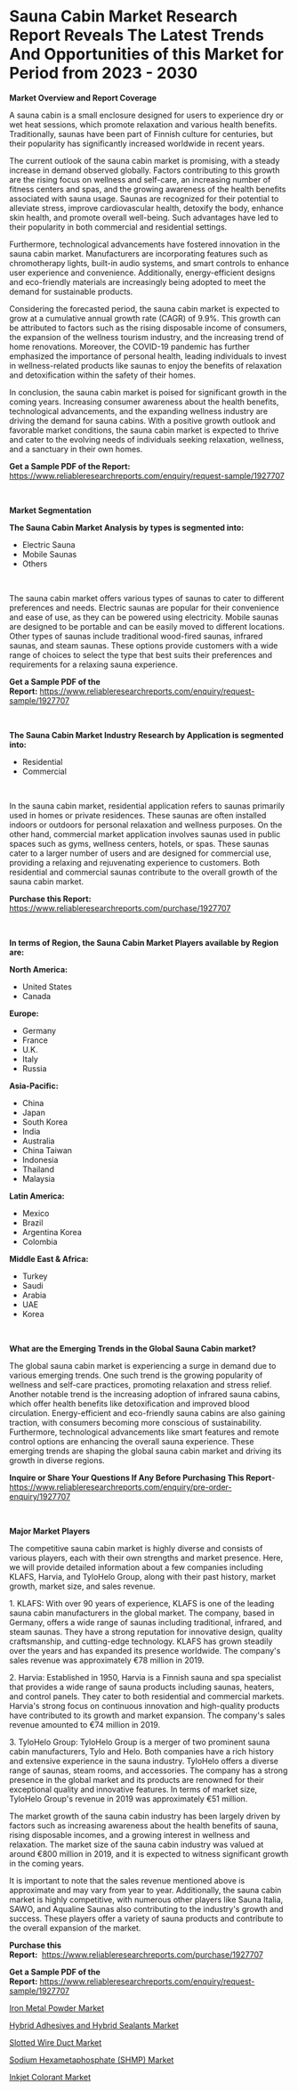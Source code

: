 <p><h1>Sauna Cabin Market Research Report Reveals The Latest Trends And Opportunities of this Market for Period from 2023 - 2030</h1></p><p><strong>Market Overview and Report Coverage</strong></p>
<p><p>A sauna cabin is a small enclosure designed for users to experience dry or wet heat sessions, which promote relaxation and various health benefits. Traditionally, saunas have been part of Finnish culture for centuries, but their popularity has significantly increased worldwide in recent years.</p><p>The current outlook of the sauna cabin market is promising, with a steady increase in demand observed globally. Factors contributing to this growth are the rising focus on wellness and self-care, an increasing number of fitness centers and spas, and the growing awareness of the health benefits associated with sauna usage. Saunas are recognized for their potential to alleviate stress, improve cardiovascular health, detoxify the body, enhance skin health, and promote overall well-being. Such advantages have led to their popularity in both commercial and residential settings.</p><p>Furthermore, technological advancements have fostered innovation in the sauna cabin market. Manufacturers are incorporating features such as chromotherapy lights, built-in audio systems, and smart controls to enhance user experience and convenience. Additionally, energy-efficient designs and eco-friendly materials are increasingly being adopted to meet the demand for sustainable products.</p><p>Considering the forecasted period, the sauna cabin market is expected to grow at a cumulative annual growth rate (CAGR) of 9.9%. This growth can be attributed to factors such as the rising disposable income of consumers, the expansion of the wellness tourism industry, and the increasing trend of home renovations. Moreover, the COVID-19 pandemic has further emphasized the importance of personal health, leading individuals to invest in wellness-related products like saunas to enjoy the benefits of relaxation and detoxification within the safety of their homes.</p><p>In conclusion, the sauna cabin market is poised for significant growth in the coming years. Increasing consumer awareness about the health benefits, technological advancements, and the expanding wellness industry are driving the demand for sauna cabins. With a positive growth outlook and favorable market conditions, the sauna cabin market is expected to thrive and cater to the evolving needs of individuals seeking relaxation, wellness, and a sanctuary in their own homes.</p></p>
<p><strong>Get a Sample PDF of the Report:</strong> <a href="https://www.reliableresearchreports.com/enquiry/request-sample/1927707">https://www.reliableresearchreports.com/enquiry/request-sample/1927707</a></p>
<p>&nbsp;</p>
<p><strong>Market Segmentation</strong></p>
<p><strong>The Sauna Cabin Market Analysis by types is segmented into:</strong></p>
<p><ul><li>Electric Sauna</li><li>Mobile Saunas</li><li>Others</li></ul></p>
<p>&nbsp;</p>
<p><p>The sauna cabin market offers various types of saunas to cater to different preferences and needs. Electric saunas are popular for their convenience and ease of use, as they can be powered using electricity. Mobile saunas are designed to be portable and can be easily moved to different locations. Other types of saunas include traditional wood-fired saunas, infrared saunas, and steam saunas. These options provide customers with a wide range of choices to select the type that best suits their preferences and requirements for a relaxing sauna experience.</p></p>
<p><strong>Get a Sample PDF of the Report:</strong>&nbsp;<a href="https://www.reliableresearchreports.com/enquiry/request-sample/1927707">https://www.reliableresearchreports.com/enquiry/request-sample/1927707</a></p>
<p>&nbsp;</p>
<p><strong>The Sauna Cabin Market Industry Research by Application is segmented into:</strong></p>
<p><ul><li>Residential</li><li>Commercial</li></ul></p>
<p>&nbsp;</p>
<p><p>In the sauna cabin market, residential application refers to saunas primarily used in homes or private residences. These saunas are often installed indoors or outdoors for personal relaxation and wellness purposes. On the other hand, commercial market application involves saunas used in public spaces such as gyms, wellness centers, hotels, or spas. These saunas cater to a larger number of users and are designed for commercial use, providing a relaxing and rejuvenating experience to customers. Both residential and commercial saunas contribute to the overall growth of the sauna cabin market.</p></p>
<p><strong>Purchase this Report:</strong>&nbsp; <a href="https://www.reliableresearchreports.com/purchase/1927707">https://www.reliableresearchreports.com/purchase/1927707</a></p>
<p>&nbsp;</p>
<p><strong>In terms of Region, the Sauna Cabin Market Players available by Region are:</strong></p>
<p>
    <p> <strong> North America: </strong>
        <ul>
            <li>United States</li>
            <li>Canada</li>
        </ul>
        </p> 
    <p> <strong> Europe: </strong>
        <ul>
            <li>Germany</li>
            <li>France</li>
            <li>U.K.</li>
            <li>Italy</li>
            <li>Russia</li>
        </ul>
        </p> 
    <p> <strong> Asia-Pacific: </strong>
        <ul>
            <li>China</li>
            <li>Japan</li>
            <li>South Korea</li>
            <li>India</li>
            <li>Australia</li>
            <li>China Taiwan</li>
            <li>Indonesia</li>
            <li>Thailand</li>
            <li>Malaysia</li>
        </ul>
        </p> 
    <p> <strong> Latin America: </strong>
        <ul>
            <li>Mexico</li>
            <li>Brazil</li>
            <li>Argentina Korea</li>
            <li>Colombia</li>
        </ul>
        </p> 
    <p> <strong> Middle East & Africa: </strong>
        <ul>
            <li>Turkey</li>
            <li>Saudi</li>
            <li>Arabia</li>
            <li>UAE</li>
            <li>Korea</li>
        </ul>
    </p>
    </p>
<p>&nbsp;</p>
<p><strong>What are the Emerging Trends in the Global Sauna Cabin market?</strong></p>
<p><p>The global sauna cabin market is experiencing a surge in demand due to various emerging trends. One such trend is the growing popularity of wellness and self-care practices, promoting relaxation and stress relief. Another notable trend is the increasing adoption of infrared sauna cabins, which offer health benefits like detoxification and improved blood circulation. Energy-efficient and eco-friendly sauna cabins are also gaining traction, with consumers becoming more conscious of sustainability. Furthermore, technological advancements like smart features and remote control options are enhancing the overall sauna experience. These emerging trends are shaping the global sauna cabin market and driving its growth in diverse regions.</p></p>
<p><strong>Inquire or Share Your Questions If Any Before Purchasing This Report</strong>- <a href="https://www.reliableresearchreports.com/enquiry/pre-order-enquiry/1927707">https://www.reliableresearchreports.com/enquiry/pre-order-enquiry/1927707</a></p>
<p>&nbsp;</p>
<p><strong>Major Market Players</strong></p>
<p><p>The competitive sauna cabin market is highly diverse and consists of various players, each with their own strengths and market presence. Here, we will provide detailed information about a few companies including KLAFS, Harvia, and TyloHelo Group, along with their past history, market growth, market size, and sales revenue.</p><p>1. KLAFS: With over 90 years of experience, KLAFS is one of the leading sauna cabin manufacturers in the global market. The company, based in Germany, offers a wide range of saunas including traditional, infrared, and steam saunas. They have a strong reputation for innovative design, quality craftsmanship, and cutting-edge technology. KLAFS has grown steadily over the years and has expanded its presence worldwide. The company's sales revenue was approximately €78 million in 2019.</p><p>2. Harvia: Established in 1950, Harvia is a Finnish sauna and spa specialist that provides a wide range of sauna products including saunas, heaters, and control panels. They cater to both residential and commercial markets. Harvia's strong focus on continuous innovation and high-quality products have contributed to its growth and market expansion. The company's sales revenue amounted to €74 million in 2019.</p><p>3. TyloHelo Group: TyloHelo Group is a merger of two prominent sauna cabin manufacturers, Tylo and Helo. Both companies have a rich history and extensive experience in the sauna industry. TyloHelo offers a diverse range of saunas, steam rooms, and accessories. The company has a strong presence in the global market and its products are renowned for their exceptional quality and innovative features. In terms of market size, TyloHelo Group's revenue in 2019 was approximately €51 million.</p><p>The market growth of the sauna cabin industry has been largely driven by factors such as increasing awareness about the health benefits of sauna, rising disposable incomes, and a growing interest in wellness and relaxation. The market size of the sauna cabin industry was valued at around €800 million in 2019, and it is expected to witness significant growth in the coming years.</p><p>It is important to note that the sales revenue mentioned above is approximate and may vary from year to year. Additionally, the sauna cabin market is highly competitive, with numerous other players like Sauna Italia, SAWO, and Aqualine Saunas also contributing to the industry's growth and success. These players offer a variety of sauna products and contribute to the overall expansion of the market.</p></p>
<p><strong>Purchase this Report:</strong>&nbsp;&nbsp;<a href="https://www.reliableresearchreports.com/purchase/1927707">https://www.reliableresearchreports.com/purchase/1927707</a></p>
<p></p>
<p><strong>Get a Sample PDF of the Report:</strong>&nbsp;<a href="https://www.reliableresearchreports.com/enquiry/request-sample/1927707">https://www.reliableresearchreports.com/enquiry/request-sample/1927707</a></p>
<p><p><a href="https://medium.com/@claudekunze/iron-metal-powder-market-size-cagr-trends-2024-2030-0026e7f4a362">Iron Metal Powder Market</a></p><p><a href="https://www.linkedin.com/pulse/hybrid-adhesives-sealants-market-size-share-amp-trends-analysis-k4tue/">Hybrid Adhesives and Hybrid Sealants Market</a></p><p><a href="https://medium.com/@aureliarice2023/slotted-wire-duct-market-size-and-market-trends-complete-industry-overview-2023-to-2030-d2d983975978">Slotted Wire Duct Market</a></p><p><a href="https://www.linkedin.com/pulse/decoding-sodium-hexametaphosphate-shmp-market-deep-dive-latest-cct4e/">Sodium Hexametaphosphate (SHMP) Market</a></p><p><a href="https://www.linkedin.com/pulse/inkjet-colorant-market-challenges-opportunities-growth-drivers-p1nxe/">Inkjet Colorant Market</a></p></p>